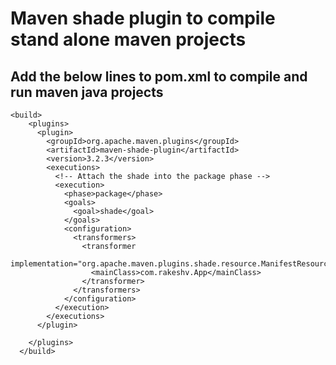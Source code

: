 # Maven shade plugin to compile stand alone maven projects

## Add the below lines to pom.xml to compile and run maven java projects

```
<build>
    <plugins>
      <plugin>
        <groupId>org.apache.maven.plugins</groupId>
        <artifactId>maven-shade-plugin</artifactId>
        <version>3.2.3</version>
        <executions>
          <!-- Attach the shade into the package phase -->
          <execution>
            <phase>package</phase>
            <goals>
              <goal>shade</goal>
            </goals>
            <configuration>
              <transformers>
                <transformer
                        implementation="org.apache.maven.plugins.shade.resource.ManifestResourceTransformer">
                  <mainClass>com.rakeshv.App</mainClass>
                </transformer>
              </transformers>
            </configuration>
          </execution>
        </executions>
      </plugin>

    </plugins>
  </build>
  ```
